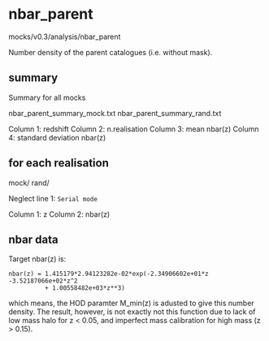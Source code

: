 nbar_parent
===========

mocks/v0.3/analysis/nbar_parent

Number density of the parent catalogues (i.e. without mask).

## summary

Summary for all mocks

nbar_parent_summary_mock.txt
nbar_parent_summary_rand.txt

Column 1: redshift
Column 2: n.realisation
Column 3: mean nbar(z)
Column 4: standard deviation nbar(z)

## for each realisation

mock/
rand/

Neglect line 1: `Serial mode`

Column 1: z
Column 2: nbar(z)

## nbar data

Target nbar(z) is:

```
nbar(z) = 1.415179*2.94123282e-02*exp(-2.34906602e+01*z  -3.52187066e+02*z^2
          + 1.00558482e+03*z**3)
```

which means, the HOD paramter M_min(z) is adusted to give this number
density. The result, however, is not exactly not this function due to
lack of low mass halo for z < 0.05, and imperfect mass calibration for
high mass (z > 0.15).
